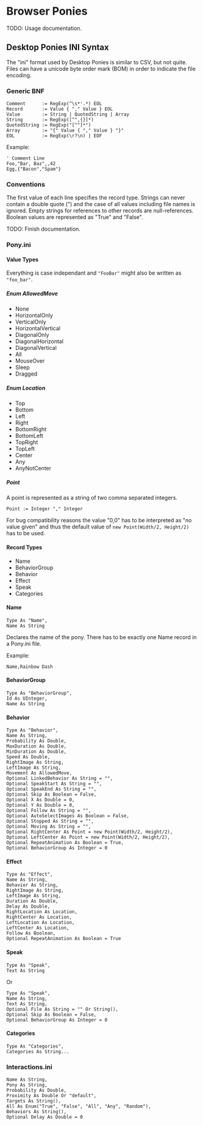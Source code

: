 Browser Ponies
==============

TODO: Usage documentation.

Desktop Ponies INI Syntax
-------------------------

The "ini" format used by Desktop Ponies is similar to CSV, but not quite.
Files can have a unicode byte order mark (BOM) in order to indicate the
file encoding.

### Generic BNF

	Comment      := RegExp(^\s*'.*) EOL
	Record       := Value { "," Value } EOL
	Value        := String | QuotedString | Array
	String       := RegExp([^",{}]*)
	QuotedString := RegExp("[^"]*")
	Array        := "{" Value { "," Value } "}"
	EOL          := RegExp(\r?\n) | EOF

Example:

	' Comment Line
	Foo,"Bar, Baz",,42
	Egg,{"Bacon","Spam"}

### Conventions

The first value of each line specifies the record type. Strings can never
contain a double quote (") and the case of all values including file names is
ignored. Empty strings for references to other records are null-references.
Boolean values are represented as "True" and "False".

TODO: Finish documentation.

### Pony.ini

#### Value Types

Everything is case independant and `"FooBar"` might also be written as `"foo_bar"`.

##### Enum AllowedMove

 * None
 * HorizontalOnly
 * VerticalOnly
 * HorizontalVertical
 * DiagonalOnly
 * DiagonalHorizontal
 * DiagonalVertical
 * All
 * MouseOver
 * Sleep
 * Dragged

##### Enum Location

 * Top
 * Bottom
 * Left
 * Right
 * BottomRight
 * BottomLeft
 * TopRight
 * TopLeft
 * Center
 * Any
 * AnyNotCenter

##### Point

A point is represented as a string of two comma separated integers.

	Point := Integer "," Integer

For bug compatibility reasons the value "0,0" has to be interpreted as "no value given"
and thus the default value of `new Point(Width/2, Height/2)` has to be used.

#### Record Types

 * Name
 * BehaviorGroup
 * Behavior
 * Effect
 * Speak
 * Categories

#### Name

	Type As "Name",
	Name As String

Declares the name of the pony. There has to be exactly one Name record in
a Pony.ini file.

Example:

	Name,Rainbow Dash

#### BehaviorGroup

	Type As "BehaviorGroup",
	Id As UInteger,
	Name As String

#### Behavior

	Type As "Behavior",
	Name As String,
	Probability As Double,
	MaxDuration As Double,
	MinDuration As Double,
	Speed As Double,
	RightImage As String,
	LeftImage As String,
	Movement As AllowedMove,
	Optional LinkedBehavior As String = "",
	Optional SpeakStart As String = "",
	Optional SpeakEnd As String = "",
	Optional Skip As Boolean = False,
	Optional X As Double = 0,
	Optional Y As Double = 0,
	Optional Follow As String = "",
	Optional AutoSelectImages As Boolean = False,
	Optional Stopped As String = "",
	Optional Moving As String = "",
	Optional RightCenter As Point = new Point(Width/2, Height/2),
	Optional LeftCenter As Point = new Point(Width/2, Height/2),
	Optional RepeatAnimation As Boolean = True,
	Optional BehaviorGroup As Integer = 0

#### Effect

	Type As "Effect",
	Name As String,
	Behavior As String,
	RightImage As String,
	LeftImage As String,
	Duration As Double,
	Delay As Double,
	RightLocation As Location,
	RightCenter As Location,
	LeftLocation As Location,
	LeftCenter As Location,
	Follow As Boolean,
	Optional RepeatAnimation As Boolean = True

#### Speak

	Type As "Speak",
	Text As String

Or

	Type As "Speak",
	Name As String,
	Text As String,
	Optional File As String = "" Or String(),
	Optional Skip As Boolean = False,
	Optional BehaviorGroup As Integer = 0


#### Categories

	Type As "Categories",
	Categories As String...

### Interactions.ini

	Name As String,
	Pony As String,
	Probability As Double,
	Proximity As Double Or "default",
	Targets As String(),
	All As Enum("True", "False", "All", "Any", "Random"),
	Behaviors As String(),
	Optional Delay As Double = 0
